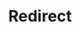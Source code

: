 ﻿---
layout: src/layouts/Redirect.astro
title: Redirect
redirect: /docs/octopus-rest-api/cli/octopus-project-group
pubDate:  2023-01-01
navSearch: false
navSitemap: false
navMenu: false
---
